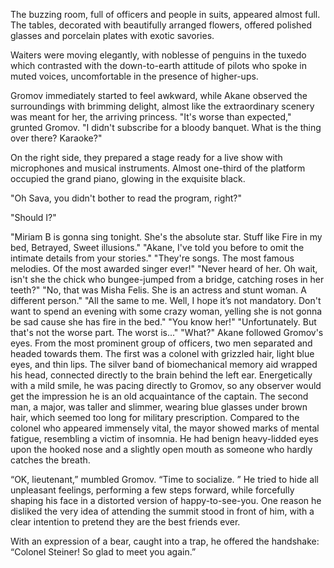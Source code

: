 The buzzing room, full of officers and people in suits, appeared almost full. The tables, decorated with beautifully arranged flowers, offered polished glasses and porcelain plates with exotic savories.

Waiters were moving elegantly, with noblesse of penguins in the tuxedo which contrasted with the down-to-earth attitude of pilots who spoke in muted voices, uncomfortable in the presence of higher-ups.

Gromov immediately started to feel awkward, while Akane observed the surroundings with brimming delight, almost like the extraordinary scenery was meant for her, the arriving princess.
"It's worse than expected," grunted Gromov. "I didn't subscribe for a bloody banquet. What is the thing over there? Karaoke?"

On the right side, they prepared a stage ready for a live show with microphones and musical instruments. Almost one-third of the platform occupied the grand piano, glowing in the exquisite black.

"Oh Sava, you didn't bother to read the program, right?"

"Should I?"

"Miriam B is gonna sing tonight. She's the absolute star. Stuff like Fire in my bed, Betrayed, Sweet illusions."
"Akane, I've told you before to omit the intimate details from your stories."
"They're songs. The most famous melodies. Of the most awarded singer ever!"
"Never heard of her. Oh wait, isn't she the chick who bungee-jumped from a bridge, catching roses in her teeth?"
"No, that was Misha Felis. She is an actress and stunt woman. A different person."
"All the same to me. Well, I hope it’s not mandatory. Don't want to spend an evening with some crazy woman, yelling she is not gonna be sad cause she has fire in the bed."
"You know her!"
"Unfortunately. But that's not the worse part. The worst is..."
"What?"
Akane followed Gromov's eyes. From the most prominent group of officers, two men separated and headed towards them. The first was a colonel with grizzled hair, light blue eyes, and thin lips. The silver band of biomechanical memory aid wrapped his head, connected directly to the brain behind the left ear. Energetically with a mild smile, he was pacing directly to Gromov, so any observer would get the impression he is an old acquaintance of the captain.
The second man, a major, was taller and slimmer, wearing blue glasses under brown hair, which seemed too long for military prescription. Compared to the colonel who appeared immensely vital, the mayor showed marks of mental fatigue, resembling a victim of insomnia. He had benign heavy-lidded eyes upon the hooked nose and a slightly open mouth as someone who hardly catches the breath.

“OK, lieutenant,” mumbled Gromov. “Time to socialize. ”
He tried to hide all unpleasant feelings, performing a few steps forward, while forcefully shaping his face in a distorted version of happy-to-see-you. One reason he disliked the very idea of attending the summit stood in front of him, with a clear intention to pretend they are the best friends ever.

With an expression of a bear, caught into a trap, he offered the handshake: “Colonel Steiner! So glad to meet you again.”
